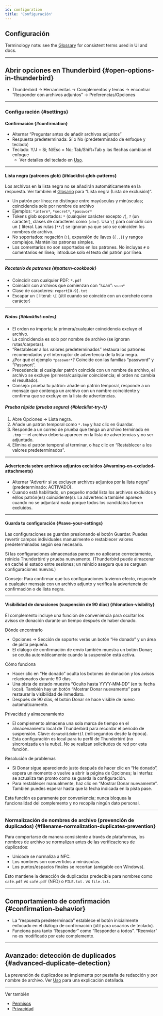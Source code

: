 ```yaml
---
id: configuration
title: 'Configuración'
---
```


## Configuración

Terminology note: see the [Glossary](glossary) for consistent terms used in UI and docs.

---

## Abrir opciones en Thunderbird {#open-options-in-thunderbird}

- Thunderbird → Herramientas → Complementos y temas → encontrar “Responder con archivos adjuntos” → Preferencias/Opciones

---

### Configuración {#settings}

#### Confirmación {#confirmation}

- Alternar “Preguntar antes de añadir archivos adjuntos”
- Respuesta predeterminada: Sí o No (predeterminado de enfoque y teclado)
- Teclado: Y/J = Sí; N/Esc = No; Tab/Shift+Tab y las flechas cambian el enfoque
  - Ver detalles del teclado en [Uso](usage#keyboard-shortcuts).

---

#### Lista negra (patrones glob) {#blacklist-glob-patterns}

Los archivos en la lista negra no se añadirán automáticamente en la respuesta. Ver también el [Glosario](glossary) para “Lista negra (Lista de exclusión)”.

- Un patrón por línea; no distingue entre mayúsculas y minúsculas; coincidencia solo por nombre de archivo
- Ejemplos: `*intern*`, `*secret*`, `*passwor*`
- Tokens glob soportados: `*` (cualquier carácter excepto `/`), `?` (un carácter), clases de caracteres como `[abc]`. Usa `\[` para coincidir con un `[` literal. Las rutas (`**/`) se ignoran ya que solo se coinciden los nombres de archivo.
- No soportados: negación (`!`), expansión de llaves (`{..}`) y rangos complejos. Mantén los patrones simples.
- Los comentarios no son soportados en los patrones. No incluyas `#` o comentarios en línea; introduce solo el texto del patrón por línea.

---

##### Recetario de patrones {#pattern-cookbook}

- Coincidir con cualquier PDF: `*.pdf`
- Coincidir con archivos que comienzan con “scan”: `scan*`
- Clase de caracteres: `report[0-9].txt`
- Escapar un `[` literal: `\[` (útil cuando se coincide con un corchete como carácter)

---

##### Notas {#blacklist-notes}

- El orden no importa; la primera/cualquier coincidencia excluye el archivo.
- La coincidencia es solo por nombre de archivo (se ignoran rutas/carpetas).
- “Restablecer a los valores predeterminados” restaura los patrones recomendados y el interruptor de advertencia de la lista negra.
- ¿Por qué el ejemplo `*passwor*`? Coincide con las familias “password” y “Passwort”.
- Precedencia: si cualquier patrón coincide con un nombre de archivo, el archivo se excluye (primera/cualquier coincidencia; el orden no cambia el resultado).
- Consejo: prueba tu patrón: añade un patrón temporal, responde a un mensaje que contenga un archivo con un nombre coincidente y confirma que se excluye en la lista de advertencias.

##### Prueba rápida (prueba segura) {#blacklist-try-it}

1. Abre Opciones → Lista negra.
2. Añade un patrón temporal como `*.tmp` y haz clic en Guardar.
3. Responde a un correo de prueba que tenga un archivo terminado en `.tmp` — el archivo debería aparecer en la lista de advertencias y no ser adjuntado.
4. Elimina el patrón temporal al terminar, o haz clic en “Restablecer a los valores predeterminados”.

---

#### Advertencia sobre archivos adjuntos excluidos {#warning-on-excluded-attachments}

- Alternar “Advertir si se excluyen archivos adjuntos por la lista negra” (predeterminado: ACTIVADO).
- Cuando está habilitado, un pequeño modal lista los archivos excluidos y el/los patrón(es) coincidente(s). La advertencia también aparece cuando no se adjuntará nada porque todos los candidatos fueron excluidos.

---

#### Guarda tu configuración {#save-your-settings}

Las configuraciones se guardan presionando el botón Guardar. Puedes revertir campos individuales manualmente o restablecer valores predeterminados según sea necesario.

Si las configuraciones almacenadas parecen no aplicarse correctamente, reinicia Thunderbird y prueba nuevamente. (Thunderbird puede almacenar en caché el estado entre sesiones; un reinicio asegura que se carguen configuraciones nuevas.)

Consejo: Para confirmar que tus configuraciones tuvieron efecto, responde a cualquier mensaje con un archivo adjunto y verifica la advertencia de confirmación o de lista negra.

---

#### Visibilidad de donaciones (suspensión de 90 días) {#donation-visibility}

El complemento incluye una función de conveniencia para ocultar los avisos de donación durante un tiempo después de haber donado.

Dónde encontrarlo

- Opciones → Sección de soporte: verás un botón “He donado” y un área de pista pequeña.
- El diálogo de confirmación de envío también muestra un botón Donar; se oculta automáticamente cuando la suspensión está activa.

Cómo funciona

- Hacer clic en “He donado” oculta los botones de donación y los avisos relacionados durante 90 días.
- Una pista de estado muestra “Oculto hasta YYYY‑MM‑DD” (en tu fecha local). También hay un botón “Mostrar Donar nuevamente” para restaurar la visibilidad de inmediato.
- Después de 90 días, el botón Donar se hace visible de nuevo automáticamente.

Privacidad y almacenamiento

- El complemento almacena una sola marca de tiempo en el almacenamiento local de Thunderbird para recordar el período de suspensión. Clave: `donateHideUntil` (milisegundos desde la época).
- Esta configuración es local para tu perfil de Thunderbird (no sincronizada en la nube). No se realizan solicitudes de red por esta función.

Resolución de problemas

- Si Donar sigue apareciendo justo después de hacer clic en “He donado”, espera un momento o vuelve a abrir la página de Opciones; la interfaz se actualiza tan pronto como se guarda la configuración.
- Para restablecer manualmente, haz clic en “Mostrar Donar nuevamente”. También puedes esperar hasta que la fecha indicada en la pista pase.

Esta función es puramente por conveniencia; nunca bloquea la funcionalidad del complemento y no recopila ningún dato personal.

---

### Normalización de nombres de archivo (prevención de duplicados) {#filename-normalization-duplicates-prevention}

Para comportarse de manera consistente a través de plataformas, los nombres de archivo se normalizan antes de las verificaciones de duplicados:

- Unicode se normaliza a NFC.
- Los nombres son convertidos a minúsculas.
- Los puntos/espacios finales se recortan (amigable con Windows).

Esto mantiene la detección de duplicados predecible para nombres como `café.pdf` vs `café.pdf` (NFD) o `FILE.txt.` vs `file.txt`.

---

## Comportamiento de confirmación {#confirmation-behavior}

- La “respuesta predeterminada” establece el botón inicialmente enfocado en el diálogo de confirmación (útil para usuarios de teclado).
- Funciona para tanto “Responder” como “Responder a todos”. “Reenviar” no es modificado por este complemento.

---

## Avanzado: detección de duplicados {#advanced-duplicate-detection}

La prevención de duplicados se implementa por pestaña de redacción y por nombre de archivo. Ver [Uso](usage#behavior-details) para una explicación detallada.

---

Ver también

- [Permisos](permissions)
- [Privacidad](privacy)
